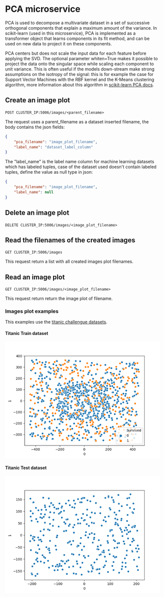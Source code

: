 # PCA microservice
PCA is used to decompose a multivariate dataset in a set of successive 
orthogonal components that explain a maximum amount of the variance. In 
scikit-learn (used in this microservice), PCA is implemented as a transformer 
object that learns components in its fit method, and can be used on new data 
to project it on these components.

PCA centers but does not scale the input data for each feature before applying 
the SVD. The optional parameter whiten=True makes it possible to project the 
data onto the singular space while scaling each component to unit variance. 
This is often useful if the models down-stream make strong assumptions on the 
isotropy of the signal: this is for example the case for Support Vector 
Machines with the RBF kernel and the K-Means clustering algorithm, more 
information about this algorithm in 
[scikit-learn PCA docs](https://scikit-learn.org/stable/modules/decomposition.html#pca).

## Create an image plot

`POST CLUSTER_IP:5006/images/<parent_filename>`

The request uses a parent_filename as a dataset inserted filename, the body 
contains the json fields:
```json
{
    "pca_filename": "image_plot_filename",
    "label_name": "dataset_label_column"
}
```
The "label_name" is the label name column for machine learning datasets which 
has labeled tuples, case of the dataset used doesn't contain labeled tuples, 
define the value as null type in json:
```json
{
    "pca_filename": "image_plot_filename",
    "label_name": null
}
```
## Delete an image plot

`DELETE CLUSTER_IP:5006/images/<image_plot_filename>`

## Read the filenames of the created images

`GET CLUSTER_IP:5006/images`

This request return a list with all created images plot filenames.
 
## Read an image plot

`GET CLUSTER_IP:5006/images/<image_plot_filename>`

This request return return the image plot of filename.

### Images plot examples
This examples use the 
[titanic challengue datasets](https://www.kaggle.com/c/titanic/overview).
#### Titanic Train dataset
![](./pca_titanic_train.png)

#### Titanic Test dataset
![](./pca_titanic_test.png)
